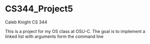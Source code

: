# CS344_Project5

Caleb Knight
CS 344

This is a project for my OS class at OSU-C.  The goal is to implement a linked list with arguments form the command line
